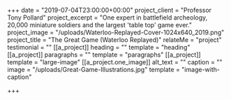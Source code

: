 +++
date = "2019-07-04T23:00:00+00:00"
project_client = "Professor Tony Pollard"
project_excerpt = "One expert in battlefield archeology, 20,000 miniature soldiers and the largest 'table top' game ever."
project_image = "/uploads/Waterloo-Replayed-Cover-1024x640_2019.png"
project_title = "The Great Game (Waterloo Replayed)"
relateMe = "project"
testimonial = ""
[[a_project]]
heading = ""
template = "heading"
[[a_project]]
paragraphs = ""
template = "paragraphs"
[[a_project]]
template = "large-image"
[[a_project.one_image]]
alt_text = ""
caption = ""
image = "/uploads/Great-Game-Illustrations.jpg"
template = "image-with-caption"

+++
